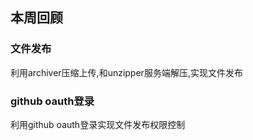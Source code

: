 ## 本周回顾

### 文件发布

利用archiver压缩上传,和unzipper服务端解压,实现文件发布

### github oauth登录

利用github oauth登录实现文件发布权限控制